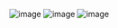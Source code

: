 ![image](https://github.com/Ahmad61-6/Ostad_Flutter_Course/assets/130034466/17910646-ad8c-4f70-87cf-c6f36f60e224)
![image](https://github.com/Ahmad61-6/Ostad_Flutter_Course/assets/130034466/d972900e-6676-4ae4-823a-29d8b7a56c15)
![image](https://github.com/Ahmad61-6/Ostad_Flutter_Course/assets/130034466/654f83f6-c4d2-4901-9416-16ec2be3bdec)








